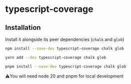 # typescript-coverage

## Installation
Install it alongside its peer dependencies (`chalk` and `glob`)

```bash
npm install --save-dev typescript-coverage chalk glob
```

```bash
yarn add --dev typescript-coverage chalk glob
```

```bash
pnpm install --save-dev typescript-coverage chalk glob
```

⚠️You will need node 20 and pnpm for local development
